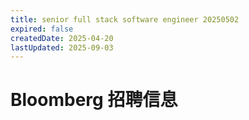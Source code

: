 ```yaml
---
title: senior full stack software engineer 20250502
expired: false
createdDate: 2025-04-20
lastUpdated: 2025-09-03
---
```


# Bloomberg 招聘信息

<JobPostingTable job-posting-json-path="bloomberg/data/senior-full-stack-software-engineer-20250502.json" />
